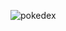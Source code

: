 ![pokedex](https://github.com/devcarlosy/Pokedex/assets/140121798/4ef8cdd0-6864-4120-87a6-ba90ed7e609c)
